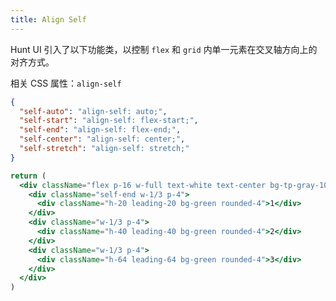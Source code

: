 ```yaml
---
title: Align Self
---
```


Hunt UI 引入了以下功能类，以控制 `flex` 和 `grid` 内单一元素在交叉轴方向上的对齐方式。

相关 CSS 属性：`align-self`

```json classes
{
  "self-auto": "align-self: auto;",
  "self-start": "align-self: flex-start;",
  "self-end": "align-self: flex-end;",
  "self-center": "align-self: center;",
  "self-stretch": "align-self: stretch;"
}
```

```jsx acss
return (
  <div className="flex p-16 w-full text-white text-center bg-tp-gray-100 rounded-4">
    <div className="self-end w-1/3 p-4">
      <div className="h-20 leading-20 bg-green rounded-4">1</div>
    </div>
    <div className="w-1/3 p-4">
      <div className="h-40 leading-40 bg-green rounded-4">2</div>
    </div>
    <div className="w-1/3 p-4">
      <div className="h-64 leading-64 bg-green rounded-4">3</div>
    </div>
  </div>
)
```
